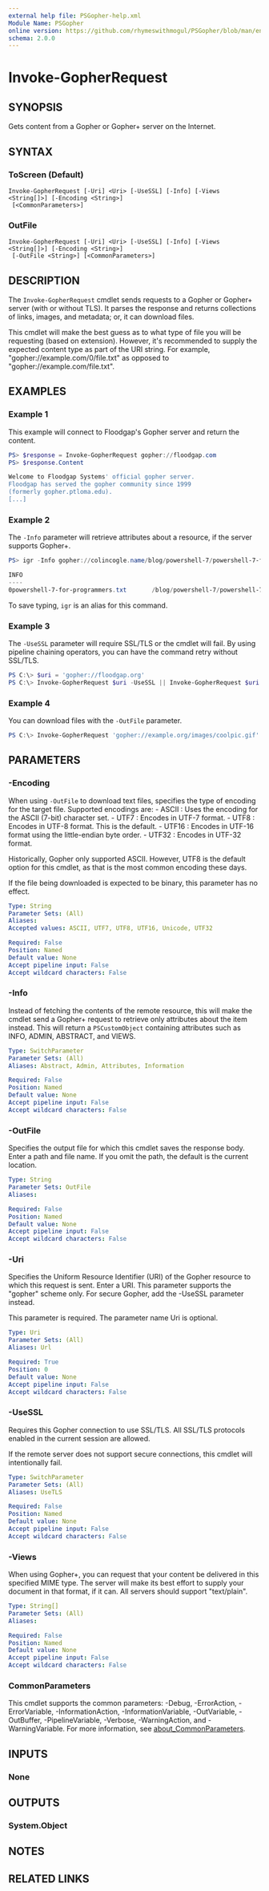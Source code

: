 ```yaml
---
external help file: PSGopher-help.xml
Module Name: PSGopher
online version: https://github.com/rhymeswithmogul/PSGopher/blob/man/en-US/Invoke-GopherRequest.md
schema: 2.0.0
---
```


# Invoke-GopherRequest

## SYNOPSIS
Gets content from a Gopher or Gopher+ server on the Internet.

## SYNTAX

### ToScreen (Default)
```
Invoke-GopherRequest [-Uri] <Uri> [-UseSSL] [-Info] [-Views <String[]>] [-Encoding <String>]
 [<CommonParameters>]
```

### OutFile
```
Invoke-GopherRequest [-Uri] <Uri> [-UseSSL] [-Info] [-Views <String[]>] [-Encoding <String>]
 [-OutFile <String>] [<CommonParameters>]
```

## DESCRIPTION
The `Invoke-GopherRequest` cmdlet sends requests to a Gopher or Gopher+ server (with or without TLS).  It parses the response and returns collections of links, images, and metadata;  or, it can download files.

This cmdlet will make the best guess as to what type of file you will be requesting (based on extension).  However, it's recommended to supply the expected content type as part of the URI string.  For example, "gopher://example.com/0/file.txt" as opposed to "gopher://example.com/file.txt".

## EXAMPLES

### Example 1
This example will connect to Floodgap's Gopher server and return the content.

```powershell
PS> $response = Invoke-GopherRequest gopher://floodgap.com
PS> $response.Content

Welcome to Floodgap Systems' official gopher server.
Floodgap has served the gopher community since 1999
(formerly gopher.ptloma.edu).
[...]
```

### Example 2
The `-Info` parameter will retrieve attributes about a resource, if the server supports Gopher+.

```powershell
PS> igr -Info gopher://colincogle.name/blog/powershell-7/powershell-7-for-programmers.txt

INFO                                                                                                       ADMIN
----                                                                                                       -----                     
0powershell-7-for-programmers.txt       /blog/powershell-7/powershell-7-for-programmers.txt     colincogle.name 70      + {Admin: Colin Cogle <coli…
```

To save typing, `igr` is an alias for this command.

### Example 3
The `-UseSSL` parameter will require SSL/TLS or the cmdlet will fail.  By using pipeline chaining operators, you can have the command retry without SSL/TLS.

```powershell
PS C:\> $uri = 'gopher://floodgap.org'
PS C:\> Invoke-GopherRequest $uri -UseSSL || Invoke-GopherRequest $uri
```

### Example 4
You can download files with the `-OutFile` parameter.

```powershell
PS C:\> Invoke-GopherRequest 'gopher://example.org/images/coolpic.gif' -OutFile 'coolpic.gif'
```

## PARAMETERS

### -Encoding
When using `-OutFile` to download text files, specifies the type of encoding for the target file.  Supported encodings are:
	- ASCII : Uses the encoding for the ASCII (7-bit) character set.
	- UTF7  : Encodes in UTF-7 format.
	- UTF8  : Encodes in UTF-8 format.  This is the default.
	- UTF16 : Encodes in UTF-16 format using the little-endian byte order.
	- UTF32 : Encodes in UTF-32 format.

Historically, Gopher only supported ASCII.  However, UTF8 is the default option for this cmdlet, as that is the most common encoding these days.

If the file being downloaded is expected to be binary, this parameter has no effect.

```yaml
Type: String
Parameter Sets: (All)
Aliases:
Accepted values: ASCII, UTF7, UTF8, UTF16, Unicode, UTF32

Required: False
Position: Named
Default value: None
Accept pipeline input: False
Accept wildcard characters: False
```

### -Info
Instead of fetching the contents of the remote resource, this will make the cmdlet send a Gopher+ request to retrieve only attributes about the item instead.  This will return a `PSCustomObject` containing attributes such as INFO, ADMIN, ABSTRACT, and VIEWS.

```yaml
Type: SwitchParameter
Parameter Sets: (All)
Aliases: Abstract, Admin, Attributes, Information

Required: False
Position: Named
Default value: None
Accept pipeline input: False
Accept wildcard characters: False
```

### -OutFile
Specifies the output file for which this cmdlet saves the response body.  Enter a path and file name.  If you omit the path, the default is the current location.

```yaml
Type: String
Parameter Sets: OutFile
Aliases:

Required: False
Position: Named
Default value: None
Accept pipeline input: False
Accept wildcard characters: False
```

### -Uri
Specifies the Uniform Resource Identifier (URI) of the Gopher resource to which this request is sent. Enter a URI.  This parameter supports the "gopher" scheme only.  For secure Gopher, add the -UseSSL parameter instead.
        
This parameter is required. The parameter name Uri is optional.

```yaml
Type: Uri
Parameter Sets: (All)
Aliases: Url

Required: True
Position: 0
Default value: None
Accept pipeline input: False
Accept wildcard characters: False
```

### -UseSSL
Requires this Gopher connection to use SSL/TLS.  All SSL/TLS protocols enabled in the current session are allowed.

If the remote server does not support secure connections, this cmdlet will intentionally fail.

```yaml
Type: SwitchParameter
Parameter Sets: (All)
Aliases: UseTLS

Required: False
Position: Named
Default value: None
Accept pipeline input: False
Accept wildcard characters: False
```

### -Views
When using Gopher+, you can request that your content be delivered in this specified MIME type.  The server will make its best effort to supply your document in that format, if it can.  All servers should support "text/plain".

```yaml
Type: String[]
Parameter Sets: (All)
Aliases:

Required: False
Position: Named
Default value: None
Accept pipeline input: False
Accept wildcard characters: False
```

### CommonParameters
This cmdlet supports the common parameters: -Debug, -ErrorAction, -ErrorVariable, -InformationAction, -InformationVariable, -OutVariable, -OutBuffer, -PipelineVariable, -Verbose, -WarningAction, and -WarningVariable. For more information, see [about_CommonParameters](http://go.microsoft.com/fwlink/?LinkID=113216).

## INPUTS

### None
## OUTPUTS

### System.Object
## NOTES

## RELATED LINKS
